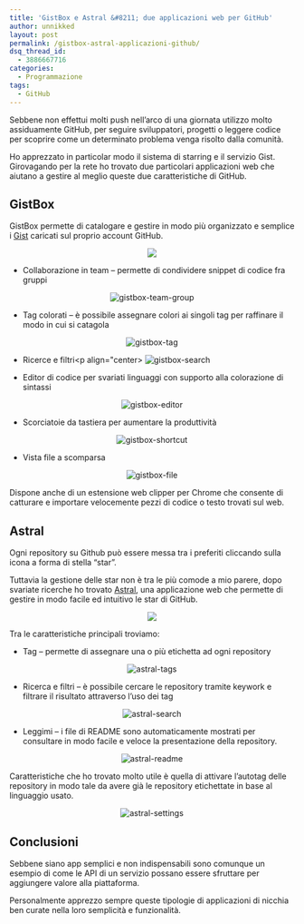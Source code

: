 ```yaml
---
title: 'GistBox e Astral &#8211; due applicazioni web per GitHub'
author: unnikked
layout: post
permalink: /gistbox-astral-applicazioni-github/
dsq_thread_id:
  - 3886667716
categories:
  - Programmazione
tags:
  - GitHub
---
```

<div align="center">
  <!-- unnikked - responsive - header --><ins class="adsbygoogle" style="display:block" data-ad-client="ca-pub-3846608868139288" data-ad-slot="2778724254" data-ad-format="auto"></ins>
</div>

  


Sebbene non effettui molti push nell&#8217;arco di una giornata utilizzo molto assiduamente GitHub, per seguire sviluppatori, progetti o leggere codice per scoprire come un determinato problema venga risolto dalla comunità. 

Ho apprezzato in particolar modo il sistema di starring e il servizio Gist. Girovagando per la rete ho trovato due particolari applicazioni web che aiutano a gestire al meglio queste due caratteristiche di GitHub. 

## GistBox

GistBox permette di catalogare e gestire in modo più organizzato e semplice i <a href="http://www.gistboxapp.com/" target="_blank">Gist</a> caricati sul proprio account GitHub. 

<p align="center">
  <img src="/wp-content/uploads/2015/05/gistbox.png" />
</p>

  * Collaborazione in team &#8211; permette di condividere snippet di codice fra gruppi
<p align="center">
  <img src="/wp-content/uploads/2015/05/gistbox-team-group.png" alt="gistbox-team-group" />
</p>

  * Tag colorati &#8211; è possibile assegnare colori ai singoli tag per raffinare il modo in cui si catagola
<p align="center">
  <img src="/wp-content/uploads/2015/05/gistbox-tag.png" alt="gistbox-tag" />
</p>

  * Ricerce e filtri<p align="center>
![gistbox-search][1]</p> 

  * Editor di codice per svariati linguaggi con supporto alla colorazione di sintassi
<p align="center">
  <img src="/wp-content/uploads/2015/05/gistbox-editor.png" alt="gistbox-editor" />
</p>

  * Scorciatoie da tastiera per aumentare la produttività
<p align="center">
  <img src="http://www.gistboxapp.com/images/content/keyboard_shortcuts.png" alt="gistbox-shortcut" />
</p>

  * Vista file a scomparsa
<p align="center">
  <img src="/wp-content/uploads/2015/05/gistbox-file.png" alt="gistbox-file" />
</p>

Dispone anche di un estensione web clipper per Chrome che consente di catturare e importare velocemente pezzi di codice o testo trovati sul web. 

## Astral

Ogni repository su Github può essere messa tra i preferiti cliccando sulla icona a forma di stella &#8220;star&#8221;. 

Tuttavia la gestione delle star non è tra le più comode a mio parere, dopo svariate ricerche ho trovato <a href="http://astralapp.com/" target="_blank">Astral</a>, una applicazione web che permette di gestire in modo facile ed intuitivo le star di GitHub. 

<p align="center">
  <img src="/wp-content/uploads/2015/05/astral.png" />
</p>

Tra le caratteristiche principali troviamo: 

  * Tag &#8211; permette di assegnare una o più etichetta ad ogni repository
<p align="center">
  <img src="/wp-content/uploads/2015/05/astral-tags.png" alt="astral-tags" />
</p>

  * Ricerca e filtri &#8211; è possibile cercare le repository tramite keywork e filtrare il risultato attraverso l&#8217;uso dei tag
<p align="center">
  <img src="/wp-content/uploads/2015/05/astral-search.png" alt="astral-search" />
</p>

  * Leggimi &#8211; i file di README sono automaticamente mostrati per consultare in modo facile e veloce la presentazione della repository.
<p align="center">
  <img src="/wp-content/uploads/2015/05/astral-readme.png" alt="astral-readme" />
</p>

Caratteristiche che ho trovato molto utile è quella di attivare l&#8217;autotag delle repository in modo tale da avere già le repository etichettate in base al linguaggio usato. 

<p align="center">
  <img src="/wp-content/uploads/2015/05/astral-settings.png" alt="astral-settings" />
</p>

## Conclusioni

Sebbene siano app semplici e non indispensabili sono comunque un esempio di come le API di un servizio possano essere sfruttare per aggiungere valore alla piattaforma. 

Personalmente apprezzo sempre queste tipologie di applicazioni di nicchia ben curate nella loro semplicità e funzionalità.

  


<div align="center">
  <!-- unnikked - responsive - footer --><ins class="adsbygoogle" style="display:block" data-ad-client="ca-pub-3846608868139288" data-ad-slot="4255457452" data-ad-format="auto"></ins>
</div>

 [1]: /wp-content/uploads/2015/05/gistbox-search.png